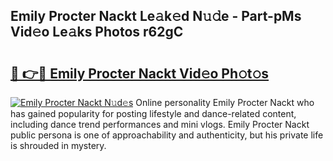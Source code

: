 ## Emily Procter Nackt Le𝚊k𝚎d N𝚞𝚍e - Part-pMs Vid𝚎o Le𝚊ks Photos r62gC

# <h2><a href="http://fb4vaf.evod.top/?m=Emily+Procter+Nackt">🔗 👉🔴 Emily Procter Nackt Vid𝚎o Ph𝚘t𝚘s</a></h2>

[![Emily Procter Nackt N𝚞d𝚎s](https://i.imgur.com/8V9OHl7.gif)](http://fb4vaf.evod.top/?m=Emily+Procter+Nackt)
Online personality Emily Procter Nackt who has gained popularity for posting lifestyle and dance-related content, including dance trend performances and mini vlogs. Emily Procter Nackt public persona is one of approachability and authenticity, but his private life is shrouded in mystery. 
